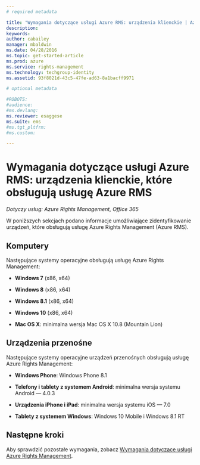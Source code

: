 ```yaml
---
# required metadata

title: "Wymagania dotyczące usługi Azure RMS: urządzenia klienckie | Azure RMS"
description:
keywords:
author: cabailey
manager: mbaldwin
ms.date: 04/28/2016
ms.topic: get-started-article
ms.prod: azure
ms.service: rights-management
ms.technology: techgroup-identity
ms.assetid: 93f8021d-43c5-47fe-ad63-8a1bacff9971

# optional metadata

#ROBOTS:
#audience:
#ms.devlang:
ms.reviewer: esaggese
ms.suite: ems
#ms.tgt_pltfrm:
#ms.custom:

---
```



# Wymagania dotyczące usługi Azure RMS: urządzenia klienckie, które obsługują usługę Azure RMS

*Dotyczy usług: Azure Rights Management, Office 365*

W poniższych sekcjach podano informacje umożliwiające zidentyfikowanie urządzeń, które obsługują usługę Azure Rights Management (Azure RMS).

## Komputery
Następujące systemy operacyjne obsługują usługę Azure Rights Management:

-   **Windows 7** (x86, x64)

-   **Windows 8** (x86, x64)

-   **Windows 8.1** (x86, x64)

-   **Windows 10** (x86, x64)

-   **Mac OS X**: minimalna wersja Mac OS X 10.8 (Mountain Lion)

## Urządzenia przenośne
Następujące systemy operacyjne urządzeń przenośnych obsługują usługę Azure Rights Management:

-   **Windows Phone**: Windows Phone 8.1

-   **Telefony i tablety z systemem Android**: minimalna wersja systemu Android — 4.0.3

-   **Urządzenia iPhone i iPad**: minimalna wersja systemu iOS — 7.0

-   **Tablety z systemem Windows**: Windows 10 Mobile i Windows 8.1 RT


## Następne kroki
Aby sprawdzić pozostałe wymagania, zobacz [Wymagania dotyczące usługi Azure Rights Management](requirements-azure-rms.md).



<!--HONumber=May16_HO2-->


